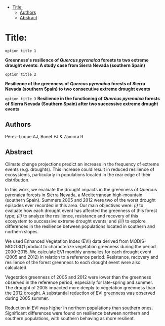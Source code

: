 -   [Title:](#title)
    -   [Authors](#authors)
    -   [Abstract](#abstract)

Title:
======

`option title 1`

**Greenness's resilience of *Quercus pyrenaica* forests to two extreme drought events: A study case from Sierra Nevada (southern Spain)**

`option title 2`

**Resilience of the greenness of *Quercus pyrenaica* forests of Sierra Nevada (southern Spain) to two consecutive extreme drought events**

`option title 3` **Resilience in the functioning of *Quercus pyrenaica* forests of Sierra Nevada (Southern Spain) after two successive extreme drought events**

Authors
-------

Pérez-Luque AJ, Bonet FJ & Zamora R

Abstract
--------

Climate change projections predict an increase in the frequency of extreme events (e.g. droughts). This increase could result in reduced resilience of ecosystems, particularly in populations located in the rear edge of their distribution.

In this work, we evaluate the drought impacts in the greenness of Quercus pyrenaica forests in Sierra Nevada, a Mediterranean high-mountain (southern Spain). Summers 2005 and 2012 were two of the worst drought episodes ever recorded in this area. Our main objectives were: *(i)* to evaluate how each drought event has affected the greenness of this forest type; *(ii)* to analyze the resilience, resistance and recovery of this ecosystem to successive extreme drought events; and *(iii)* to explore differences in the resilience between populations located in southern and northern slopes.

We used Enhanced Vegetation Index (EVI) data derived from MODIS-MOD13Q1 product to characterize vegetation greenness during the period 2000-2015. We calculate EVI monthly anomalies for each drought event (2005 and 2012) in relation to a reference period. Resistance, recovery and resilience of the forest greenness to each drought event were also calculated.

Vegetation greenness of 2005 and 2012 were lower than the greenness observed in the reference period, especially for late-spring and summer. The drought of 2005 impacted more deeply to vegetation greenness than the 2012 drought. A substantial reduction of EVI greenness was observed during 2005 summer.

Reduction in EVI was higher in northern populations than southern ones. Significant differences were found on resilience between northern and southern populations, with southern behaving as more resilient.
